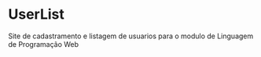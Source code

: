 # UserList

 Site de cadastramento e listagem de usuarios para o modulo de Linguagem de Programação Web
